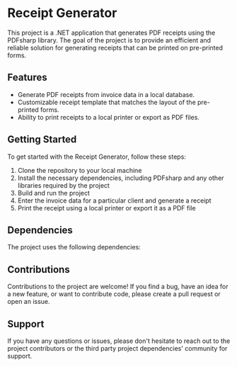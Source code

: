 # Receipt Generator

This project is a .NET application that generates PDF receipts using the PDFsharp library. The goal of the project is to provide 
an efficient and reliable solution for generating receipts that can be printed on pre-printed forms.

## Features

- Generate PDF receipts from invoice data in a local database.
- Customizable receipt template that matches the layout of the pre-printed forms.
- Ability to print receipts to a local printer or export as PDF files.

## Getting Started 
<!-- Update to reflect actual state of project --> 

To get started with the Receipt Generator, follow these steps:

1. Clone the repository to your local machine
2. Install the necessary dependencies, including PDFsharp and any other libraries required by the project
3. Build and run the project
4. Enter the invoice data for a particular client and generate a receipt
5. Print the receipt using a local printer or export it as a PDF file

## Dependencies

The project uses the following dependencies:

<!-- - PDFsharp: A free and open-source library for creating and modifying PDF documents in .NET. -->

<!-- [Other libraries or frameworks used in the project] -->

## Contributions

Contributions to the project are welcome! If you find a bug, have an idea for a new feature, or want to contribute code, please create a pull request
or open an issue.

## Support 
If you have any questions or issues, please don't hesitate to reach out to the project contributors or the third party project dependencies' community for support.
